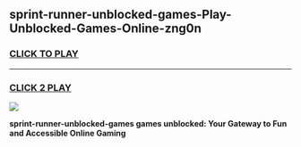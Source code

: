
## sprint-runner-unblocked-games-Play-Unblocked-Games-Online-zng0n
<h3>
<a href="https://premium76.site?title=sprint-runner-unblocked-games&ref=24A">CLICK TO PLAY</a></h3>
<hr>

<h3>
<a href="https://premium76.site?title=sprint-runner-unblocked-games&ref=24A">CLICK 2 PLAY</a>
  
</h3>

<a href="https://premium76.site?title=sprint-runner-unblocked-games&ref=24A"><img src="https://clearcache.store/games.png"></a>


**sprint-runner-unblocked-games games unblocked: Your Gateway to Fun and Accessible Online Gaming**
